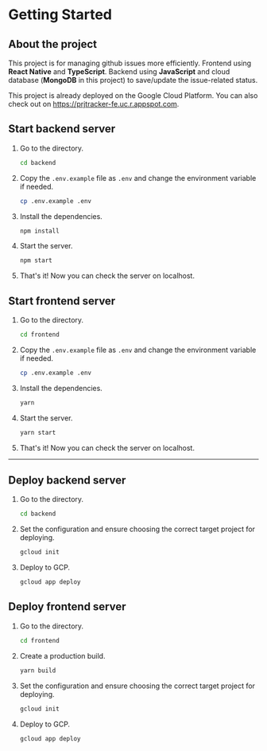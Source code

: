 # Getting Started

## About the project

This project is for managing github issues more efficiently. Frontend using **React Native** and **TypeScript**. Backend using **JavaScript** and cloud database (**MongoDB** in this project) to save/update the issue-related status.

This project is already deployed on the Google Cloud Platform. You can also check out on https://prjtracker-fe.uc.r.appspot.com.

## Start backend server

1. Go to the directory.

    ```bash
    cd backend
    ```

2. Copy the `.env.example` file as `.env` and change the environment variable if needed.

    ```bash
    cp .env.example .env
    ```

3. Install the dependencies.

    ```bash
    npm install
    ```

4. Start the server.

    ```bash
    npm start
    ```

5. That's it! Now you can check the server on localhost.


## Start frontend server

1. Go to the directory. 

    ```bash
    cd frontend
    ```

2. Copy the `.env.example` file as `.env` and change the environment variable if needed.

    ```bash
    cp .env.example .env
    ```

3. Install the dependencies.

    ```bash
    yarn
    ```

3. Start the server.

    ```bash
    yarn start
    ```

4. That's it! Now you can check the server on localhost.

---

## Deploy backend server

1. Go to the directory.

    ```bash
    cd backend
    ```

2. Set the configuration and ensure choosing the correct target project for deploying.

    ```bash
    gcloud init
    ```

3. Deploy to GCP.

    ```bash
    gcloud app deploy
    ```

## Deploy frontend server

1. Go to the directory.

    ```bash
    cd frontend
    ```
2. Create a production build.

    ```bash
    yarn build
    ```

3. Set the configuration and ensure choosing the correct target project for deploying.

    ```bash
    gcloud init
    ```

4. Deploy to GCP.

    ```bash
    gcloud app deploy
    ```